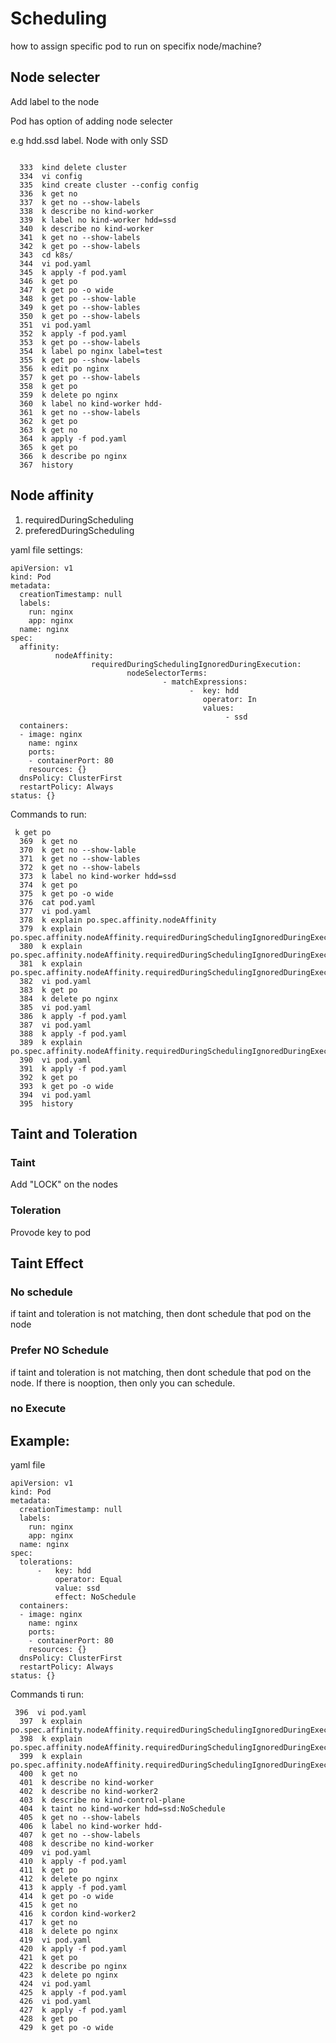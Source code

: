 # Scheduling

how to assign specific pod to run on specifix node/machine?

## Node selecter

 Add label to the node
 
 Pod has option of adding node selecter
 
 e.g hdd.ssd label. Node with only SSD
 
 
````

  333  kind delete cluster
  334  vi config
  335  kind create cluster --config config
  336  k get no
  337  k get no --show-labels
  338  k describe no kind-worker
  339  k label no kind-worker hdd=ssd
  340  k describe no kind-worker
  341  k get no --show-labels
  342  k get po --show-labels
  343  cd k8s/
  344  vi pod.yaml
  345  k apply -f pod.yaml
  346  k get po
  347  k get po -o wide
  348  k get po --show-lable
  349  k get po --show-lables
  350  k get po --show-labels
  351  vi pod.yaml
  352  k apply -f pod.yaml
  353  k get po --show-labels
  354  k label po nginx label=test
  355  k get po --show-labels
  356  k edit po nginx
  357  k get po --show-labels
  358  k get po
  359  k delete po nginx
  360  k label no kind-worker hdd-
  361  k get no --show-labels
  362  k get po
  363  k get no
  364  k apply -f pod.yaml
  365  k get po
  366  k describe po nginx
  367  history

````

## Node affinity

1. requiredDuringScheduling
2. preferedDuringScheduling

yaml file settings:

````
apiVersion: v1
kind: Pod
metadata:
  creationTimestamp: null
  labels:
    run: nginx
    app: nginx
  name: nginx
spec:
  affinity:
          nodeAffinity:
                  requiredDuringSchedulingIgnoredDuringExecution:
                          nodeSelectorTerms:
                                  - matchExpressions:
                                        -  key: hdd
                                           operator: In
                                           values:
                                                - ssd
  containers:
  - image: nginx
    name: nginx
    ports:
    - containerPort: 80
    resources: {}
  dnsPolicy: ClusterFirst
  restartPolicy: Always
status: {}
````

Commands to run:

````
 k get po
  369  k get no
  370  k get no --show-lable
  371  k get no --show-lables
  372  k get no --show-labels
  373  k label no kind-worker hdd=ssd
  374  k get po
  375  k get po -o wide
  376  cat pod.yaml
  377  vi pod.yaml
  378  k explain po.spec.affinity.nodeAffinity
  379  k explain po.spec.affinity.nodeAffinity.requiredDuringSchedulingIgnoredDuringExecution
  380  k explain po.spec.affinity.nodeAffinity.requiredDuringSchedulingIgnoredDuringExecution.nodeSelectorTerms
  381  k explain po.spec.affinity.nodeAffinity.requiredDuringSchedulingIgnoredDuringExecution.nodeSelectorTerms.matchExpressions
  382  vi pod.yaml
  383  k get po
  384  k delete po nginx
  385  vi pod.yaml
  386  k apply -f pod.yaml
  387  vi pod.yaml
  388  k apply -f pod.yaml
  389  k explain po.spec.affinity.nodeAffinity.requiredDuringSchedulingIgnoredDuringExecution.nodeSelectorTerms.matchExpressions.operator
  390  vi pod.yaml
  391  k apply -f pod.yaml
  392  k get po
  393  k get po -o wide
  394  vi pod.yaml
  395  history
````

## Taint and Toleration

### Taint 

Add "LOCK" on the nodes


### Toleration

Provode key to pod

## Taint Effect

### No schedule

if taint and toleration is not matching, then dont schedule that pod on the node

### Prefer NO Schedule

if taint and toleration is not matching, then dont schedule that pod on the node. If there is nooption, then only you can schedule.

### no Execute

## Example:

yaml file 

````
apiVersion: v1
kind: Pod
metadata:
  creationTimestamp: null
  labels:
    run: nginx
    app: nginx
  name: nginx
spec:
  tolerations:
      -   key: hdd
          operator: Equal
          value: ssd
          effect: NoSchedule
  containers:
  - image: nginx
    name: nginx
    ports:
    - containerPort: 80
    resources: {}
  dnsPolicy: ClusterFirst
  restartPolicy: Always
status: {}
````
Commands ti run:

````
 396  vi pod.yaml
  397  k explain po.spec.affinity.nodeAffinity.requiredDuringSchedulingIgnoredDuringExecution.nodeSelectorTerms.matchExpressions
  398  k explain po.spec.affinity.nodeAffinity.requiredDuringSchedulingIgnoredDuringExecution.nodeSelectorTerms
  399  k explain po.spec.affinity.nodeAffinity.requiredDuringSchedulingIgnoredDuringExecution
  400  k get no
  401  k describe no kind-worker
  402  k describe no kind-worker2
  403  k describe no kind-control-plane
  404  k taint no kind-worker hdd=ssd:NoSchedule
  405  k get no --show-labels
  406  k label no kind-worker hdd-
  407  k get no --show-labels
  408  k describe no kind-worker
  409  vi pod.yaml
  410  k apply -f pod.yaml
  411  k get po
  412  k delete po nginx
  413  k apply -f pod.yaml
  414  k get po -o wide
  415  k get no
  416  k cordon kind-worker2
  417  k get no
  418  k delete po nginx
  419  vi pod.yaml
  420  k apply -f pod.yaml
  421  k get po
  422  k describe po nginx
  423  k delete po nginx
  424  vi pod.yaml
  425  k apply -f pod.yaml
  426  vi pod.yaml
  427  k apply -f pod.yaml
  428  k get po
  429  k get po -o wide
````
